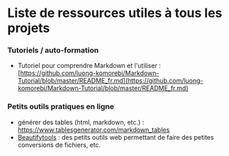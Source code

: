 # Liste de ressources utiles à tous les projets

### Tutoriels / auto-formation
* Tutoriel pour comprendre Markdown et l'utiliser : [https://github.com/luong-komorebi/Markdown-Tutorial/blob/master/README_fr.md](https://github.com/luong-komorebi/Markdown-Tutorial/blob/master/README_fr.md)

### Petits outils pratiques en ligne 
* générer des tables (html, markdown, etc.) : https://www.tablesgenerator.com/markdown_tables
* [Beautifytools](https://beautifytools.com/) : des petits outils web permettant de faire des petites conversions de fichiers, etc.
